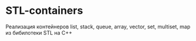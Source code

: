 # STL-containers
Реализация контейнеров list, stack, queue, array, vector, set, multiset, map из бибилотеки STL на C++
